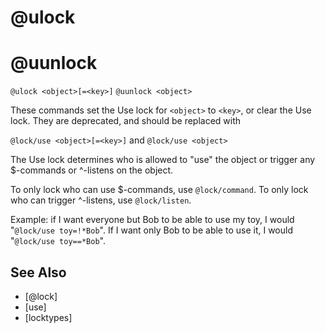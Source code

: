 # @ulock
# @uunlock
`@ulock <object>[=<key>]`
`@uunlock <object>`

These commands set the Use lock for `<object>` to `<key>`, or clear the Use lock. They are deprecated, and should be replaced with

`@lock/use <object>[=<key>]`
and
`@lock/use <object>`

The Use lock determines who is allowed to "use" the object or trigger any $-commands or ^-listens on the object.

To only lock who can use $-commands, use `@lock/command`. To only lock who can trigger ^-listens, use `@lock/listen`.

Example: if I want everyone but Bob to be able to use my toy, I would "`@lock/use toy=!*Bob`". If I want only Bob to be able to use it, I would "`@lock/use toy==*Bob`".


## See Also
- [@lock]
- [use]
- [locktypes]

